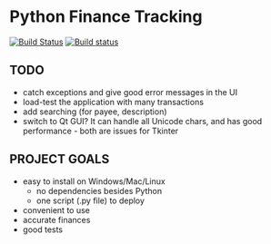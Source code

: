Python Finance Tracking
=======================

[![Build Status](https://travis-ci.com/bcail/python_finance_tracking.svg?branch=master)](https://travis-ci.com/bcail/python_finance_tracking)
[![Build status](https://ci.appveyor.com/api/projects/status/r8ri5uy970a38b36?svg=true)](https://ci.appveyor.com/project/bcail/python-finance-tracking)


TODO
----
- catch exceptions and give good error messages in the UI
- load-test the application with many transactions
- add searching (for payee, description)
- switch to Qt GUI? It can handle all Unicode chars, and has good performance - both are issues for Tkinter

PROJECT GOALS
-------------
- easy to install on Windows/Mac/Linux
  * no dependencies besides Python
  * one script (.py file) to deploy
- convenient to use
- accurate finances
- good tests

